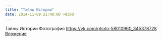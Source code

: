 ```yaml
---
title: "Тайны Истории"
date: 2014-11-09 21:48:00 +0300
---
```


Тайны Истории
Фотография
<a class="vk-attach" href="https://vk.com/photo-58010960_345378728">https://vk.com/photo-58010960_345378728</a>
<a class="vk-attach" href="https://vk.com/photo-58010960_345378728">Вложение</a>
